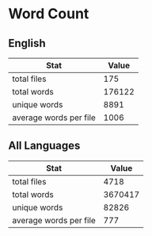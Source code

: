 # Word Count

## English

Stat | Value
---- | -----
total files | 175
total words | 176122
unique words | 8891
average words per file | 1006

## All Languages

Stat | Value
---- | -----
total files | 4718
total words | 3670417
unique words | 82826
average words per file | 777
